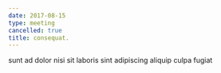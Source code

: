 ```yaml
---
date: 2017-08-15
type: meeting
cancelled: true
title: consequat.
---
```

sunt ad dolor nisi sit laboris sint adipiscing aliquip culpa fugiat